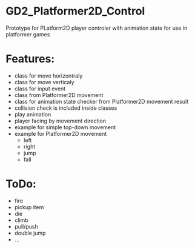 # GD2_Platformer2D_Control

Prototype for PLatform2D player controler with animation state for use in platformer games

# Features:

- class for move horizontraly
- class for move verticaly
- class for input event
- class from Platformer2D movement
- class for animation state checker from Platformer2D movement result
- collision check is included inside classes
- play animation
- player facing by movement direction
- example for simple top-down movement
- example for Platformer2D movement
    - left
    - right
    - jump
    - fall
    
# ToDo:

- fire
- pickup item
- die
- climb
- pull/push
- double jump
- ...
